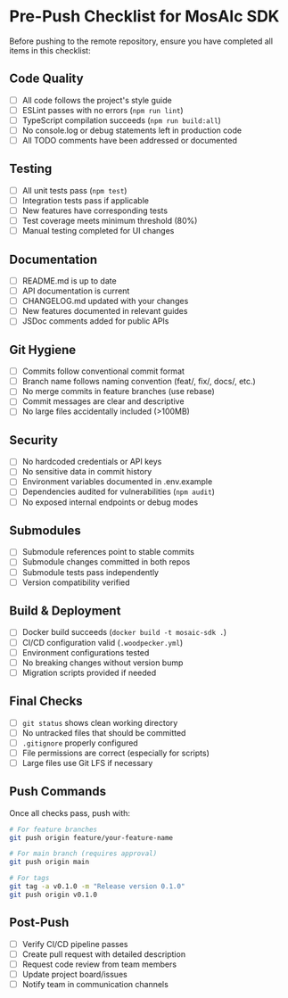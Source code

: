 # Pre-Push Checklist for MosAIc SDK

Before pushing to the remote repository, ensure you have completed all items in this checklist:

## Code Quality
- [ ] All code follows the project's style guide
- [ ] ESLint passes with no errors (`npm run lint`)
- [ ] TypeScript compilation succeeds (`npm run build:all`)
- [ ] No console.log or debug statements left in production code
- [ ] All TODO comments have been addressed or documented

## Testing
- [ ] All unit tests pass (`npm test`)
- [ ] Integration tests pass if applicable
- [ ] New features have corresponding tests
- [ ] Test coverage meets minimum threshold (80%)
- [ ] Manual testing completed for UI changes

## Documentation
- [ ] README.md is up to date
- [ ] API documentation is current
- [ ] CHANGELOG.md updated with your changes
- [ ] New features documented in relevant guides
- [ ] JSDoc comments added for public APIs

## Git Hygiene
- [ ] Commits follow conventional commit format
- [ ] Branch name follows naming convention (feat/, fix/, docs/, etc.)
- [ ] No merge commits in feature branches (use rebase)
- [ ] Commit messages are clear and descriptive
- [ ] No large files accidentally included (>100MB)

## Security
- [ ] No hardcoded credentials or API keys
- [ ] No sensitive data in commit history
- [ ] Environment variables documented in .env.example
- [ ] Dependencies audited for vulnerabilities (`npm audit`)
- [ ] No exposed internal endpoints or debug modes

## Submodules
- [ ] Submodule references point to stable commits
- [ ] Submodule changes committed in both repos
- [ ] Submodule tests pass independently
- [ ] Version compatibility verified

## Build & Deployment
- [ ] Docker build succeeds (`docker build -t mosaic-sdk .`)
- [ ] CI/CD configuration valid (`.woodpecker.yml`)
- [ ] Environment configurations tested
- [ ] No breaking changes without version bump
- [ ] Migration scripts provided if needed

## Final Checks
- [ ] `git status` shows clean working directory
- [ ] No untracked files that should be committed
- [ ] `.gitignore` properly configured
- [ ] File permissions are correct (especially for scripts)
- [ ] Large files use Git LFS if necessary

## Push Commands
Once all checks pass, push with:
```bash
# For feature branches
git push origin feature/your-feature-name

# For main branch (requires approval)
git push origin main

# For tags
git tag -a v0.1.0 -m "Release version 0.1.0"
git push origin v0.1.0
```

## Post-Push
- [ ] Verify CI/CD pipeline passes
- [ ] Create pull request with detailed description
- [ ] Request code review from team members
- [ ] Update project board/issues
- [ ] Notify team in communication channels